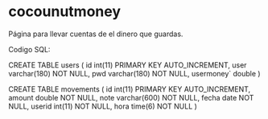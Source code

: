 # cocounutmoney
Página para llevar cuentas de el dinero que guardas.

Codigo SQL:


CREATE TABLE users (
  id int(11) PRIMARY KEY AUTO_INCREMENT,
  user varchar(180) NOT NULL,
  pwd varchar(180) NOT NULL,
  usermoney` double
)

CREATE TABLE movements (
  id int(11) PRIMARY KEY AUTO_INCREMENT,
  amount double NOT NULL,
  note varchar(600) NOT NULL,
  fecha date NOT NULL,
  userid int(11) NOT NULL,
  hora time(6) NOT NULL
)


